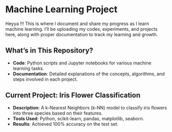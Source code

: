 # Machine Learning Project
Heyya !!!  This is where I document and share my progress as I learn machine learning. I’ll be uploading my codes, experiments, and projects here, along with proper documentation to track my learning and growth.


## What’s in This Repository?
- **Code**: Python scripts and Jupyter notebooks for various machine learning tasks.
- **Documentation**: Detailed explanations of the concepts, algorithms, and steps involved in each project.

## Current Project: Iris Flower Classification
- **Description**: A k-Nearest Neighbors (k-NN) model to classify iris flowers into three species based on their features.
- **Tools Used**: Python, scikit-learn, pandas, matplotlib, seaborn.
- **Results**: Achieved 100% accuracy on the test set.

